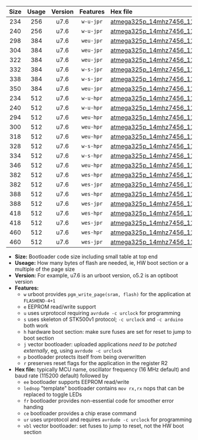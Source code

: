 |Size|Usage|Version|Features|Hex file|
|:-:|:-:|:-:|:-:|:--|
|234|256|u7.6|`w-u-jpr`|[atmega325p_14mhz7456_115200bps_ur_vbl.hex](https://raw.githubusercontent.com/stefanrueger/urboot/main/bootloaders/atmega325p/fcpu_14mhz7456/115200_bps/atmega325p_14mhz7456_115200bps_ur_vbl.hex)|
|240|256|u7.6|`w-u-jpr`|[atmega325p_14mhz7456_115200bps_lednop_ur_vbl.hex](https://raw.githubusercontent.com/stefanrueger/urboot/main/bootloaders/atmega325p/fcpu_14mhz7456/115200_bps/atmega325p_14mhz7456_115200bps_lednop_ur_vbl.hex)|
|298|384|u7.6|`weu-jpr`|[atmega325p_14mhz7456_115200bps_ee_ur_vbl.hex](https://raw.githubusercontent.com/stefanrueger/urboot/main/bootloaders/atmega325p/fcpu_14mhz7456/115200_bps/atmega325p_14mhz7456_115200bps_ee_ur_vbl.hex)|
|304|384|u7.6|`weu-jpr`|[atmega325p_14mhz7456_115200bps_ee_lednop_ur_vbl.hex](https://raw.githubusercontent.com/stefanrueger/urboot/main/bootloaders/atmega325p/fcpu_14mhz7456/115200_bps/atmega325p_14mhz7456_115200bps_ee_lednop_ur_vbl.hex)|
|322|384|u7.6|`weu-jpr`|[atmega325p_14mhz7456_115200bps_ee_lednop_fr_ur_vbl.hex](https://raw.githubusercontent.com/stefanrueger/urboot/main/bootloaders/atmega325p/fcpu_14mhz7456/115200_bps/atmega325p_14mhz7456_115200bps_ee_lednop_fr_ur_vbl.hex)|
|332|384|u7.6|`w-s-jpr`|[atmega325p_14mhz7456_115200bps_vbl.hex](https://raw.githubusercontent.com/stefanrueger/urboot/main/bootloaders/atmega325p/fcpu_14mhz7456/115200_bps/atmega325p_14mhz7456_115200bps_vbl.hex)|
|338|384|u7.6|`w-s-jpr`|[atmega325p_14mhz7456_115200bps_lednop_vbl.hex](https://raw.githubusercontent.com/stefanrueger/urboot/main/bootloaders/atmega325p/fcpu_14mhz7456/115200_bps/atmega325p_14mhz7456_115200bps_lednop_vbl.hex)|
|350|384|u7.6|`weu-jpr`|[atmega325p_14mhz7456_115200bps_ee_lednop_fr_ce_ur_vbl.hex](https://raw.githubusercontent.com/stefanrueger/urboot/main/bootloaders/atmega325p/fcpu_14mhz7456/115200_bps/atmega325p_14mhz7456_115200bps_ee_lednop_fr_ce_ur_vbl.hex)|
|234|512|u7.6|`w-u-hpr`|[atmega325p_14mhz7456_115200bps_ur.hex](https://raw.githubusercontent.com/stefanrueger/urboot/main/bootloaders/atmega325p/fcpu_14mhz7456/115200_bps/atmega325p_14mhz7456_115200bps_ur.hex)|
|240|512|u7.6|`w-u-hpr`|[atmega325p_14mhz7456_115200bps_lednop_ur.hex](https://raw.githubusercontent.com/stefanrueger/urboot/main/bootloaders/atmega325p/fcpu_14mhz7456/115200_bps/atmega325p_14mhz7456_115200bps_lednop_ur.hex)|
|294|512|u7.6|`weu-hpr`|[atmega325p_14mhz7456_115200bps_ee_ur.hex](https://raw.githubusercontent.com/stefanrueger/urboot/main/bootloaders/atmega325p/fcpu_14mhz7456/115200_bps/atmega325p_14mhz7456_115200bps_ee_ur.hex)|
|300|512|u7.6|`weu-hpr`|[atmega325p_14mhz7456_115200bps_ee_lednop_ur.hex](https://raw.githubusercontent.com/stefanrueger/urboot/main/bootloaders/atmega325p/fcpu_14mhz7456/115200_bps/atmega325p_14mhz7456_115200bps_ee_lednop_ur.hex)|
|318|512|u7.6|`weu-hpr`|[atmega325p_14mhz7456_115200bps_ee_lednop_fr_ur.hex](https://raw.githubusercontent.com/stefanrueger/urboot/main/bootloaders/atmega325p/fcpu_14mhz7456/115200_bps/atmega325p_14mhz7456_115200bps_ee_lednop_fr_ur.hex)|
|328|512|u7.6|`w-s-hpr`|[atmega325p_14mhz7456_115200bps.hex](https://raw.githubusercontent.com/stefanrueger/urboot/main/bootloaders/atmega325p/fcpu_14mhz7456/115200_bps/atmega325p_14mhz7456_115200bps.hex)|
|334|512|u7.6|`w-s-hpr`|[atmega325p_14mhz7456_115200bps_lednop.hex](https://raw.githubusercontent.com/stefanrueger/urboot/main/bootloaders/atmega325p/fcpu_14mhz7456/115200_bps/atmega325p_14mhz7456_115200bps_lednop.hex)|
|346|512|u7.6|`weu-hpr`|[atmega325p_14mhz7456_115200bps_ee_lednop_fr_ce_ur.hex](https://raw.githubusercontent.com/stefanrueger/urboot/main/bootloaders/atmega325p/fcpu_14mhz7456/115200_bps/atmega325p_14mhz7456_115200bps_ee_lednop_fr_ce_ur.hex)|
|382|512|u7.6|`wes-hpr`|[atmega325p_14mhz7456_115200bps_ee.hex](https://raw.githubusercontent.com/stefanrueger/urboot/main/bootloaders/atmega325p/fcpu_14mhz7456/115200_bps/atmega325p_14mhz7456_115200bps_ee.hex)|
|382|512|u7.6|`wes-jpr`|[atmega325p_14mhz7456_115200bps_ee_vbl.hex](https://raw.githubusercontent.com/stefanrueger/urboot/main/bootloaders/atmega325p/fcpu_14mhz7456/115200_bps/atmega325p_14mhz7456_115200bps_ee_vbl.hex)|
|388|512|u7.6|`wes-hpr`|[atmega325p_14mhz7456_115200bps_ee_lednop.hex](https://raw.githubusercontent.com/stefanrueger/urboot/main/bootloaders/atmega325p/fcpu_14mhz7456/115200_bps/atmega325p_14mhz7456_115200bps_ee_lednop.hex)|
|388|512|u7.6|`wes-jpr`|[atmega325p_14mhz7456_115200bps_ee_lednop_vbl.hex](https://raw.githubusercontent.com/stefanrueger/urboot/main/bootloaders/atmega325p/fcpu_14mhz7456/115200_bps/atmega325p_14mhz7456_115200bps_ee_lednop_vbl.hex)|
|418|512|u7.6|`wes-hpr`|[atmega325p_14mhz7456_115200bps_ee_lednop_fr.hex](https://raw.githubusercontent.com/stefanrueger/urboot/main/bootloaders/atmega325p/fcpu_14mhz7456/115200_bps/atmega325p_14mhz7456_115200bps_ee_lednop_fr.hex)|
|418|512|u7.6|`wes-jpr`|[atmega325p_14mhz7456_115200bps_ee_lednop_fr_vbl.hex](https://raw.githubusercontent.com/stefanrueger/urboot/main/bootloaders/atmega325p/fcpu_14mhz7456/115200_bps/atmega325p_14mhz7456_115200bps_ee_lednop_fr_vbl.hex)|
|460|512|u7.6|`wes-hpr`|[atmega325p_14mhz7456_115200bps_ee_lednop_fr_ce.hex](https://raw.githubusercontent.com/stefanrueger/urboot/main/bootloaders/atmega325p/fcpu_14mhz7456/115200_bps/atmega325p_14mhz7456_115200bps_ee_lednop_fr_ce.hex)|
|460|512|u7.6|`wes-jpr`|[atmega325p_14mhz7456_115200bps_ee_lednop_fr_ce_vbl.hex](https://raw.githubusercontent.com/stefanrueger/urboot/main/bootloaders/atmega325p/fcpu_14mhz7456/115200_bps/atmega325p_14mhz7456_115200bps_ee_lednop_fr_ce_vbl.hex)|

- **Size:** Bootloader code size including small table at top end
- **Useage:** How many bytes of flash are needed, ie, HW boot section or a multiple of the page size
- **Version:** For example, u7.6 is an urboot version, o5.2 is an optiboot version
- **Features:**
  + `w` urboot provides `pgm_write_page(sram, flash)` for the application at `FLASHEND-4+1`
  + `e` EEPROM read/write support
  + `u` uses urprotocol requiring `avrdude -c urclock` for programming
  + `s` uses skeleton of STK500v1 protocol; `-c urclock` and `-c arduino` both work
  + `h` hardware boot section: make sure fuses are set for reset to jump to boot section
  + `j` vector bootloader: uploaded applications *need to be patched externally*, eg, using `avrdude -c urclock`
  + `p` bootloader protects itself from being overwritten
  + `r` preserves reset flags for the application in the register R2
- **Hex file:** typically MCU name, oscillator frequency (16 MHz default) and baud rate (115200 default) followed by
  + `ee` bootloader supports EEPROM read/write
  + `lednop` "template" bootloader contains `mov rx,rx` nops that can be replaced to toggle LEDs
  + `fr` bootloader provides non-essential code for smoother error handing
  + `ce` bootloader provides a chip erase command
  + `ur` uses urprotocol and requires `avrdude -c urclock` for programming
  + `vbl` vector bootloader: set fuses to jump to reset, not the HW boot section
